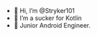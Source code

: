 - 👋 Hi, I’m @Stryker101
- 👀 I’m a sucker for Kotlin
- 🌱 Junior Android Engineer.


<!---
Stryker101/Stryker101 is a ✨ special ✨ repository because its `README.md` (this file) appears on your GitHub profile.
You can click the Preview link to take a look at your changes.
--->
